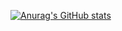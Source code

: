 [![Anurag's GitHub stats](https://github-readme-stats.vercel.app/api?username=out-of-order55)](https://github.com/anuraghazra/github-readme-stats)
